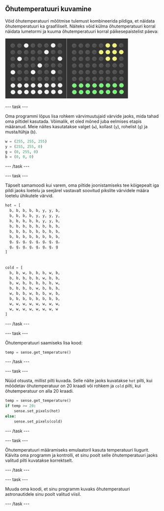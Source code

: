 ## Õhutemperatuuri kuvamine

Võid õhutemperatuuri mõõtmise tulemust kombineerida pildiga, et näidata õhutemperatuuri ka graafiliselt. Näiteks võid külma õhutemperatuuri korral näidata lumetormi ja kuuma õhutemperatuuri korral päikesepaistelist päeva:

![Kuum ja külm](images/hot-and-cold.png)

--- task ---

Oma programmi lõpus lisa rohkem värvimuutujaid värvide jaoks, mida tahad oma piltidel kasutada. Võimalik, et oled mõned juba eelmises etapis määranud. Meie näites kasutatakse valget (`w`), kollast (`y`), rohelist (`g`) ja musta/tühja (`b`).

```python
w = (255, 255, 255)
y = (255, 255, 0)
g = (0, 255, 0)
b = (0, 0, 0)
```

--- /task ---

--- task ---

Täpselt samamoodi kui varem, oma piltide joonistamiseks tee kõigepealt iga pildi jaoks loetelu ja seejärel vastavalt soovitud pikslite värvidele määra loetelu ühikutele värvid.

```python
hot = [
  b, b, b, b, b, y, y, b,
  b, b, b, b, y, y, y, y,
  b, b, b, b, b, y, y, b,
  b, b, b, b, b, b, b, b,
  b, b, b, b, b, b, b, b,
  b, b, b, b, b, b, b, b,
  g, g, g, g, g, g, g, g,
  g, g, g, g, g, g, g, g
]


cold = [
  b, b, w, b, b, b, w, b,
  b, b, b, b, b, w, b, b,
  b, w, b, b, b, b, b, w,
  b, b, b, b, w, b, b, b,
  w, b, b, w, b, b, w, b,
  b, b, b, b, b, b, b, b,
  w, w, w, w, w, w, w, w,
  w, w, w, w, w, w, w, w
]
```

--- /task ---

--- task ---

Õhutemperatuuri saamiseks lisa kood:

```python
temp = sense.get_temperature()
```

--- /task ---

--- task ---

Nüüd otsusta, millist pilti kuvada. Selle näite jaoks kuvatakse `hot` pilti, kui mõõdetav õhutemperatuur on 20 kraadi või rohkem ja `cold` pilti, kui õhutemperatuur on alla 20 kraadi.

```python
temp = sense.get_temperature()
if temp >= 20:
    sense.set_pixels(hot)
else:
    sense.set_pixels(cold)
```

--- /task ---

--- task ---

Õhutemperatuuri määramiseks emulaatoril kasuta temperatuuri liugurit. Käivita oma programm ja kontrolli, et sinu poolt selle õhutemperatuuri jaoks valitud pilti kuvatakse korrektselt.

--- /task ---

--- task ---

Muuda oma koodi, et sinu programm kuvaks õhutemperatuuri astronautidele sinu poolt valitud viisil.

--- /task ---